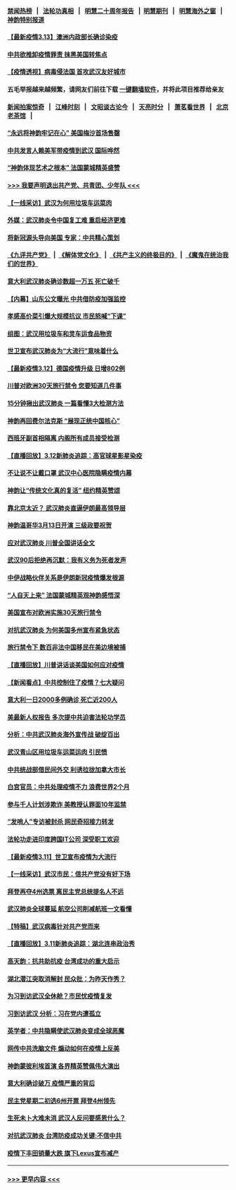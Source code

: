#### [禁闻热榜](热点新闻.md?=0)  &nbsp;&nbsp;|&nbsp;&nbsp; [法轮功真相](https://github.com/gfw-breaker/truth/blob/master/README.md?=0) &nbsp;&nbsp;|&nbsp;&nbsp; [明慧二十周年报告](https://github.com/gfw-breaker/mh-reports/blob/master/README.md?=0) &nbsp;&nbsp;|&nbsp;&nbsp;[明慧期刊](https://github.com/gfw-breaker/mh-qikan) &nbsp;&nbsp;|&nbsp;&nbsp; [明慧海外之窗](https://github.com/gfw-breaker/mh-news/blob/master/README.md?=0) &nbsp;&nbsp;|&nbsp;&nbsp; [神韵特别报道](https://github.com/gfw-breaker/mh-news/blob/master/shenyun.md?=0)
#### [【最新疫情3.13】澳洲内政部长确诊染疫](../pages/nf4514/n11936755.md?t=03132031) 
#### [中共欲推卸疫情罪责 抹黑美国转焦点](../pages/nf4514/n11937702.md?t=03132031) 
#### [【疫情透视】病毒侵法国 首攻武汉友好城市](../pages/nf4514/n11933899.md?t=03132031) 
#### 五毛举报越来越频繁，请网友们前往下载 [一键翻墙软件](https://github.com/gfw-breaker/ssr-accounts)，并将此项目推荐给亲友
#### [新闻拍案惊奇](https://github.com/gfw-breaker/banned-news/blob/master/pages/link4.md) &nbsp;&nbsp;|&nbsp;&nbsp; [江峰时刻](https://github.com/gfw-breaker/banned-news/blob/master/pages/link4.md) &nbsp;&nbsp;|&nbsp;&nbsp; [文昭谈古论今](https://github.com/gfw-breaker/banned-news/blob/master/pages/link4.md) &nbsp;&nbsp;|&nbsp;&nbsp; [天亮时分](https://github.com/gfw-breaker/banned-news/blob/master/pages/link4.md) &nbsp;&nbsp;|&nbsp;&nbsp; [萧茗看世界](https://github.com/gfw-breaker/banned-news/blob/master/pages/link4.md) &nbsp;&nbsp;|&nbsp;&nbsp; [北京老茶馆](https://github.com/gfw-breaker/banned-news/blob/master/pages/link4.md) &nbsp;&nbsp;|&nbsp;&nbsp; 
#### [“永远将神韵牢记在心” 美国梅沙首场售罄](../pages/nf4514/n11937517.md?t=03132031) 
#### [中共发言人赖美军带疫情到武汉 国际哗然](../pages/nf4514/n11936484.md?t=03132031) 
#### [“神韵体现艺术之根本” 法国蒙城精英盛赞](../pages/nf4514/n11937066.md?t=03132031) 
#### [>>> 我要声明退出共产党、共青团、少年队 <<<](https://github.com/begood0513/goodnews/blob/master/quit/letter.md) 
#### [【一线采访】武汉为何用垃圾车运菜肉](../pages/nf4514/n11936647.md?t=03132031) 
#### [外媒：武汉肺炎令中国复工难 重启经济更难](../pages/nf4514/n11936267.md?t=03132031) 
#### [将新冠源头导向美国 专家：中共精心策划](../pages/nf4514/n11936432.md?t=03132031) 
#### [《九评共产党》](https://github.com/begood0513/9ping.md/blob/master/README.md) &nbsp;|&nbsp; [《解体党文化》](../../../../jtdwh.md/blob/master/README.md)  &nbsp;|&nbsp; [《共产主义的终极目的》](../../../../gczydzjmd.md/blob/master/README.md) &nbsp;|&nbsp; [《魔鬼在统治我们的世界》](../../../../mgztzwmdsj.md/blob/master/README.md) 
#### [意大利武汉肺炎确诊数超一万五 死亡破千](../pages/nf4514/n11936332.md?t=03132031) 
#### [【内幕】山东公文曝光 中共借防疫加强监控](../pages/nf4514/n11934303.md?t=03132031) 
#### [孝感高价菜引爆大规模抗议 市民怒喊“下课”](../pages/nf4514/n11936264.md?t=03132031) 
#### [组图：武汉用垃圾车和灵车运食品物资](../pages/nf4514/n11935329.md?t=03132031) 
#### [世卫宣布武汉肺炎为“大流行”意味着什么](../pages/nf4514/n11935933.md?t=03132031) 
#### [【最新疫情3.12】德国疫情升级 日增802例](../pages/nf4514/n11933628.md?t=03132031) 
#### [川普对欧洲30天旅行禁令 您要知道几件事](../pages/nf4514/n11935870.md?t=03132031) 
#### [15分钟揪出武汉肺炎 一篇看懂3大检测方法](../pages/nf4514/n11933731.md?t=03132031) 
#### [神韵再回费尔法克斯 “展现正统中国核心”](../pages/nf4514/n11932754.md?t=03132031) 
#### [西班牙副首相隔离 内阁所有成员接受检测](../pages/nf4514/n11935473.md?t=03132031) 
#### [【直播回放】3.12新肺炎追踪：高官球星影星染疫](../pages/nf4514/n11935368.md?t=03132031) 
#### [不让说不让戴口罩 武汉中心医院隐瞒疫情内幕](../pages/nf4514/n11934980.md?t=03132031) 
#### [神韵让“传统文化真的复活” 纽约精英赞颂](../pages/nf4514/n11935011.md?t=03132031) 
#### [靠北京太近？ 武汉肺炎直逼伊朗最高领导层](../pages/nf4514/n11933475.md?t=03132031) 
#### [神韵温哥华3月13日开演 三级政要祝贺](../pages/nf4514/n11933782.md?t=03132031) 
#### [应对武汉肺炎 川普全国讲话全文](../pages/nf4514/n11934150.md?t=03132031) 
#### [武汉90后拒绝再沉默：我有义务为死者发声](../pages/nf4514/n11934044.md?t=03132031) 
#### [中伊战略伙伴关系是伊朗新冠疫情爆发根源](../pages/nf4514/n11933637.md?t=03132031) 
#### [“人自天上来” 法国蒙城精英观神韵感悟深](../pages/nf4514/n11933874.md?t=03132031) 
#### [美国宣布对欧洲实施30天旅行禁令](../pages/nf4514/n11933815.md?t=03132031) 
#### [对抗武汉肺炎 为何美国多州宣布紧急状态](../pages/nf4514/n11933167.md?t=03132031) 
#### [旅行禁令下 数百非法中国移民在美边境被捕](../pages/nf4514/n11933581.md?t=03132031) 
#### [【直播回放】川普讲话谈美国如何应对疫情](../pages/nf4514/n11933533.md?t=03132031) 
#### [【新闻看点】中共控制住了疫情？七大疑问](../pages/nf4514/n11933407.md?t=03132031) 
#### [意大利一日2000多例确诊 死亡近200人](../pages/nf4514/n11933484.md?t=03132031) 
#### [美最新人权报告 多次提中共迫害法轮功学员](../pages/nf4514/n11933487.md?t=03132031) 
#### [分析：中共武汉肺炎海外宣传战 破绽百出](../pages/nf4514/n11933338.md?t=03132031) 
#### [武汉青山区用垃圾车运菜运肉 引民愤](../pages/nf4514/n11933129.md?t=03132031) 
#### [中共统战部借民间外交 利诱拉拢加拿大市长](../pages/nf4514/n11930745.md?t=03132031) 
#### [白宫官员：中共处理疫情不力 浪费世界2个月](../pages/nf4514/n11932744.md?t=03132031) 
#### [参与千人计划涉欺诈 美教授认罪面10年监禁](../pages/nf4514/n11932927.md?t=03132031) 
#### [“发哨人”专访被封杀 网民奇招接力转发](../pages/nf4514/n11932830.md?t=03132031) 
#### [法轮功走进印度跨国IT公司 深受职工欢迎](../pages/nf4514/n11932395.md?t=03132031) 
#### [【最新疫情3.11】世卫宣布疫情为大流行](../pages/nf4514/n11931046.md?t=03132031) 
#### [【一线采访】武汉市民：信共产党没有好下场](../pages/nf4514/n11932623.md?t=03132031) 
#### [拜登再夺4州选票 离民主党总统提名人不远](../pages/nf4514/n11932668.md?t=03132031) 
#### [武汉肺炎全球蔓延 航空公司削减航班一文看懂](../pages/nf4514/n11927605.md?t=03132031) 
#### [【特稿】武汉病毒针对共产党而来](../pages/nf4514/n11928818.md?t=03132031) 
#### [【直播回放】3.11新肺炎追踪：湖北连串政治秀](../pages/nf4514/n11932373.md?t=03132031) 
#### [高天韵：抗共助抗疫 台湾成功的重大启示](../pages/nf4514/n11929297.md?t=03132031) 
#### [湖北潜江突取消解封 民众批：为昨天作秀？](../pages/nf4514/n11931718.md?t=03132031) 
#### [为习到访武汉全休舱？市民忧疫情复发](../pages/nf4514/n11932065.md?t=03132031) 
#### [习到访武汉 分析：习在党内遭孤立](../pages/nf4514/n11927475.md?t=03132031) 
#### [英学者：中共隐瞒使武汉肺炎变成全球恶魔](../pages/nf4514/n11930463.md?t=03132031) 
#### [网传中共洗脑文件 煽动如何在疫情上反美](../pages/nf4514/n11930766.md?t=03132031) 
#### [神韵蒙彼利埃首演 各界精英赞佩伟大演出](../pages/nf4514/n11931291.md?t=03132031) 
#### [意大利确诊破万 疫情严重的背后](../pages/nf4514/n11929614.md?t=03132031) 
#### [民主党星期二初选6州开票 拜登4州领先](../pages/nf4514/n11931114.md?t=03132031) 
#### [生死未卜大难未消 武汉人反问要感恩什么？](../pages/nf4514/n11930315.md?t=03132031) 
#### [对抗武汉肺炎 台湾防疫成功关键:不信中共](../pages/nf4514/n11930955.md?t=03132031) 
#### [疫情下丰田销量大跌 旗下Lexus宣布减产](../pages/nf4514/n11930956.md?t=03132031) 

----
#### [ >>> 更早内容 <<< ](../indexes/nf4514-earlier.md)
